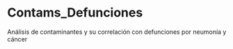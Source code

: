 # Contams_Defunciones
Análisis de contaminantes y su correlación con defunciones por neumonía y cáncer
